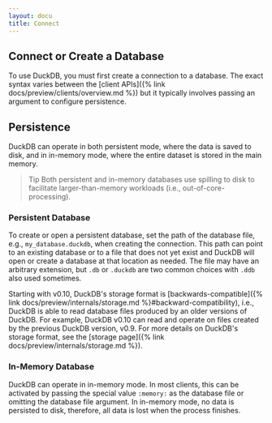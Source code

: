 ```yaml
---
layout: docu
title: Connect
---
```


## Connect or Create a Database

To use DuckDB, you must first create a connection to a database. The exact syntax varies between the [client APIs]({% link docs/preview/clients/overview.md %}) but it typically involves passing an argument to configure persistence.

## Persistence

DuckDB can operate in both persistent mode, where the data is saved to disk, and in in-memory mode, where the entire dataset is stored in the main memory.

> Tip Both persistent and in-memory databases use spilling to disk to facilitate larger-than-memory workloads (i.e., out-of-core-processing).

### Persistent Database

To create or open a persistent database, set the path of the database file, e.g., `my_database.duckdb`, when creating the connection.
This path can point to an existing database or to a file that does not yet exist and DuckDB will open or create a database at that location as needed.
The file may have an arbitrary extension, but `.db` or `.duckdb` are two common choices with `.ddb` also used sometimes.

Starting with v0.10, DuckDB's storage format is [backwards-compatible]({% link docs/preview/internals/storage.md %}#backward-compatibility), i.e., DuckDB is able to read database files produced by an older versions of DuckDB.
For example, DuckDB v0.10 can read and operate on files created by the previous DuckDB version, v0.9.
For more details on DuckDB's storage format, see the [storage page]({% link docs/preview/internals/storage.md %}).

### In-Memory Database

DuckDB can operate in in-memory mode. In most clients, this can be activated by passing the special value `:memory:` as the database file or omitting the database file argument. In in-memory mode, no data is persisted to disk, therefore, all data is lost when the process finishes.
